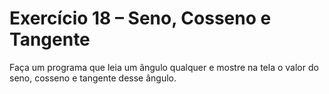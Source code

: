 # Exercício 18 – Seno, Cosseno e Tangente
 Faça um programa que leia um ângulo qualquer e mostre na tela o valor do seno, cosseno e tangente desse ângulo. 
